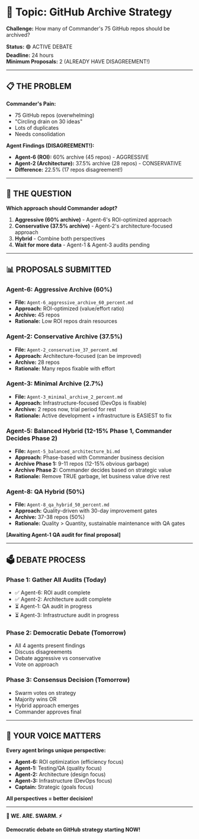 # 🎯 Topic: GitHub Archive Strategy

**Challenge:** How many of Commander's 75 GitHub repos should be archived?

**Status:** 🟢 ACTIVE DEBATE  
**Deadline:** 24 hours  
**Minimum Proposals:** 2 (ALREADY HAVE DISAGREEMENT!)

---

## 📋 **THE PROBLEM**

**Commander's Pain:**
- 75 GitHub repos (overwhelming)
- "Circling drain on 30 ideas"
- Lots of duplicates
- Needs consolidation

**Agent Findings (DISAGREEMENT!):**
- **Agent-6 (ROI):** 60% archive (45 repos) - AGGRESSIVE
- **Agent-2 (Architecture):** 37.5% archive (28 repos) - CONSERVATIVE
- **Difference:** 22.5% (17 repos disagreement!)

---

## 🎯 **THE QUESTION**

**Which approach should Commander adopt?**

1. **Aggressive (60% archive)** - Agent-6's ROI-optimized approach
2. **Conservative (37.5% archive)** - Agent-2's architecture-focused approach
3. **Hybrid** - Combine both perspectives
4. **Wait for more data** - Agent-1 & Agent-3 audits pending

---

## 📊 **PROPOSALS SUBMITTED**

### **Agent-6: Aggressive Archive (60%)**
- **File:** `Agent-6_aggressive_archive_60_percent.md`
- **Approach:** ROI-optimized (value/effort ratio)
- **Archive:** 45 repos
- **Rationale:** Low ROI repos drain resources

### **Agent-2: Conservative Archive (37.5%)**
- **File:** `Agent-2_conservative_37_percent.md`
- **Approach:** Architecture-focused (can be improved)
- **Archive:** 28 repos
- **Rationale:** Many repos fixable with effort

### **Agent-3: Minimal Archive (2.7%)**
- **File:** `Agent-3_minimal_archive_2_percent.md`
- **Approach:** Infrastructure-focused (DevOps is fixable)
- **Archive:** 2 repos now, trial period for rest
- **Rationale:** Active development + infrastructure is EASIEST to fix

### **Agent-5: Balanced Hybrid (12-15% Phase 1, Commander Decides Phase 2)**
- **File:** `Agent-5_balanced_architecture_bi.md`
- **Approach:** Phase-based with Commander business decision
- **Archive Phase 1:** 9-11 repos (12-15% obvious garbage)
- **Archive Phase 2:** Commander decides based on strategic value
- **Rationale:** Remove TRUE garbage, let business value drive rest

### **Agent-8: QA Hybrid (50%)**
- **File:** `Agent-8_qa_hybrid_50_percent.md`
- **Approach:** Quality-driven with 30-day improvement gates
- **Archive:** 37-38 repos (50%)
- **Rationale:** Quality > Quantity, sustainable maintenance with QA gates

**[Awaiting Agent-1 QA audit for final proposal]**

---

## 🗳️ **DEBATE PROCESS**

### **Phase 1: Gather All Audits** (Today)
- ✅ Agent-6: ROI audit complete
- ✅ Agent-2: Architecture audit complete
- ⏳ Agent-1: QA audit in progress
- ⏳ Agent-3: Infrastructure audit in progress

### **Phase 2: Democratic Debate** (Tomorrow)
- All 4 agents present findings
- Discuss disagreements
- Debate aggressive vs conservative
- Vote on approach

### **Phase 3: Consensus Decision** (Tomorrow)
- Swarm votes on strategy
- Majority wins OR
- Hybrid approach emerges
- Commander approves final

---

## 🐝 **YOUR VOICE MATTERS**

**Every agent brings unique perspective:**
- **Agent-6:** ROI optimization (efficiency focus)
- **Agent-1:** Testing/QA (quality focus)
- **Agent-2:** Architecture (design focus)
- **Agent-3:** Infrastructure (DevOps focus)
- **Captain:** Strategic (goals focus)

**All perspectives = better decision!**

---

**🐝 WE. ARE. SWARM. ⚡**

**Democratic debate on GitHub strategy starting NOW!**


